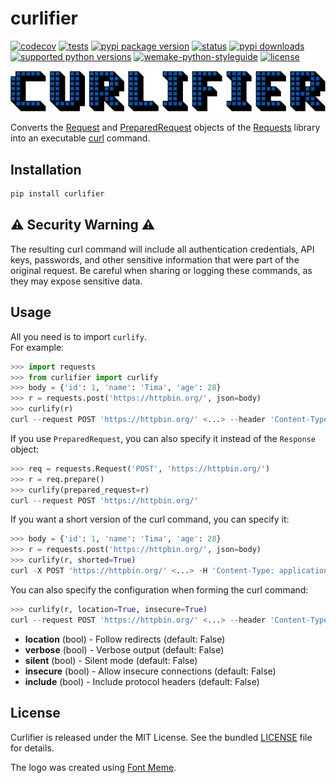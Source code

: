 # curlifier

[![codecov](https://codecov.io/github/imtoopunkforyou/curlifier/graph/badge.svg?token=65OY6J3HP9)](https://codecov.io/github/imtoopunkforyou/curlifier)
[![tests](https://github.com/imtoopunkforyou/curlifier/actions/workflows/tests.yaml/badge.svg)](https://github.com/imtoopunkforyou/curlifier/actions/workflows/tests.yaml)
[![pypi package version](https://img.shields.io/pypi/v/curlifier.svg)](https://pypi.org/project/curlifier)
[![status](https://img.shields.io/pypi/status/curlifier.svg)](https://pypi.org/project/curlifier)
[![pypi downloads](https://img.shields.io/pypi/dm/curlifier.svg)](https://pypi.org/project/curlifier)
[![supported python versions](https://img.shields.io/pypi/pyversions/curlifier.svg)](https://pypi.org/project/curlifier)
[![wemake-python-styleguide](https://img.shields.io/badge/style-wemake-000000.svg)](https://github.com/wemake-services/wemake-python-styleguide)
[![license](https://img.shields.io/pypi/l/curlifier.svg)](https://github.com/imtoopunkforyou/curlifier/blob/main/LICENSE)  

<p align="center">
  <a href="https://pypi.org/project/curlifier">
    <img src="https://raw.githubusercontent.com/imtoopunkforyou/curlifier/main/.github/badge/logo.png"
         alt="Curlifier logo">
  </a>
</p>

Converts the [Request](https://requests.readthedocs.io/en/latest/api/#requests.Response) and [PreparedRequest](https://requests.readthedocs.io/en/latest/api/#requests.PreparedRequest) objects of the [Requests](https://pypi.org/project/requests/) library into an executable [curl](https://curl.se/) command.

## Installation

```bash
pip install curlifier
```

## ⚠️ Security Warning ⚠️

The resulting curl command will include all authentication credentials, API keys, passwords, and other sensitive information that were part of the original request. Be careful when sharing or logging these commands, as they may expose sensitive data.

## Usage

All you need is to import `curlify`.  
For example:

```python
>>> import requests
>>> from curlifier import curlify
>>> body = {'id': 1, 'name': 'Tima', 'age': 28}
>>> r = requests.post('https://httpbin.org/', json=body)
>>> curlify(r)
curl --request POST 'https://httpbin.org/' <...> --header 'Content-Type: application/json' --data '{"id": 1, "name": "Tima", "age": 28}'
```

If you use `PreparedRequest`, you can also specify it instead of the `Response` object:

```python
>>> req = requests.Request('POST', 'https://httpbin.org/')
>>> r = req.prepare()
>>> curlify(prepared_request=r)
curl --request POST 'https://httpbin.org/'
```

If you want a short version of the curl command, you can specify it:

```python
>>> body = {'id': 1, 'name': 'Tima', 'age': 28}
>>> r = requests.post('https://httpbin.org/', json=body)
>>> curlify(r, shorted=True)
curl -X POST 'https://httpbin.org/' <...> -H 'Content-Type: application/json' -d '{"id": 1, "name": "Tima", "age": 28}'
```

You can also specify the configuration when forming the curl command:

```python
>>> curlify(r, location=True, insecure=True)
curl --request POST 'https://httpbin.org/' <...> --header 'Content-Type: application/json' --data '{"id": 1, "name": "Tima", "age": 28}' --location --insecure
```

- **location** (bool) - Follow redirects (default: False)
- **verbose** (bool) - Verbose output (default: False)
- **silent** (bool) - Silent mode (default: False)
- **insecure** (bool) - Allow insecure connections (default: False)
- **include** (bool) - Include protocol headers (default: False)

## License

Curlifier is released under the MIT License. See the bundled [LICENSE](https://github.com/imtoopunkforyou/curlifier/blob/main/LICENSE) file for details.

The logo was created using [Font Meme](https://fontmeme.com/graffiti-creator/).
